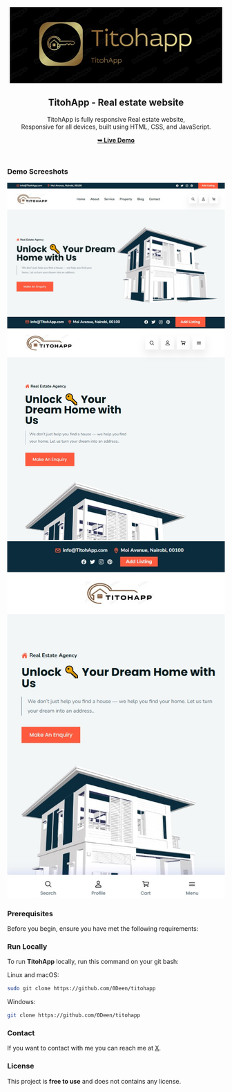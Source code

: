<div align="center">
  
  
  <img src="./readme-images/tit.jpg" />

  <h2 align="center">TitohApp - Real estate website</h2>

  TitohApp is fully responsive Real estate website, <br />Responsive for all devices, built using HTML, CSS, and JavaScript.

  <a href="https://titohapp.vercel.app/"><strong>➥ Live Demo</strong></a>

</div>

<br />

### Demo Screeshots

![TitohApp Desktop Demo](./readme-images/aaq.jpg "Desktop Demo")
![TitohApp Tablet/iPad Demo](./readme-images/aaf.jpg "Tablet/iPad Demo")
![TitohApp Mobile Demo](./readme-images/aas.jpg "Mobile Demo")

### Prerequisites

Before you begin, ensure you have met the following requirements:



### Run Locally

To run **TitohApp** locally, run this command on your git bash:

Linux and macOS:

```bash
sudo git clone https://github.com/0Deen/titohapp
```

Windows:

```bash
git clone https://github.com/0Deen/titohapp
```

### Contact

If you want to contact with me you can reach me at [X](https://x.com/Deen_Ramah).

### License

This project is **free to use** and does not contains any license.
